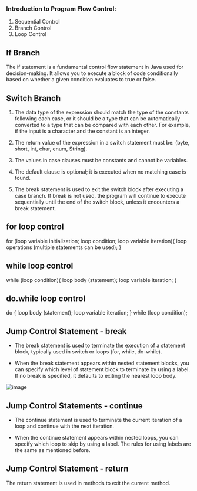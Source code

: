 ### Introduction to Program Flow Control:
1. Sequential Control
2. Branch Control
3. Loop Control

## If Branch
The if statement is a fundamental control flow statement in Java used for decision-making. It allows you to execute a block of code conditionally based on whether a given condition evaluates to true or false. 


## Switch Branch
1. The data type of the expression should match the type of the constants following each case, or it should be a type that can be automatically converted to a type that can be compared with each other. For example, if the input is a character and the constant is an integer.

2. The return value of the expression in a switch statement must be: (byte, short, int, char, enum, String).

3. The values in case clauses must be constants and cannot be variables.

4. The default clause is optional; it is executed when no matching case is found.

5. The break statement is used to exit the switch block after executing a case branch. If break is not used, the program will continue to execute sequentially until the end of the switch block, unless it encounters a break statement.


## for loop control

for (loop variable initialization; loop condition; loop variable iteration){
    loop operations (multiple statements can be used);
}

## while loop control

while (loop condition){
  loop body (statement);
  loop variable iteration;
}

## do.while loop control
do {
  loop body (statement);
  loop variable iteration;
} while (loop condition);

## Jump Control Statement - break
* The break statement is used to terminate the execution of a statement block, typically used in switch or loops (for, while, do-while).

* When the break statement appears within nested statement blocks, you can specify which level of statement block to terminate by using a label. If no break is specified, it defaults to exiting the nearest loop body.

 ![image](https://github.com/dorisjin1003/java-tutorial/assets/158774060/4b4800ce-7835-4aac-8516-74c37ff5e640)

 ## Jump Control Statements - continue
* The continue statement is used to terminate the current iteration of a loop and continue with the next iteration.

* When the continue statement appears within nested loops, you can specify which loop to skip by using a label. The rules for using labels are the same as mentioned before.

 ## Jump Control Statement - return
 The return statement is used in methods to exit the current method.
